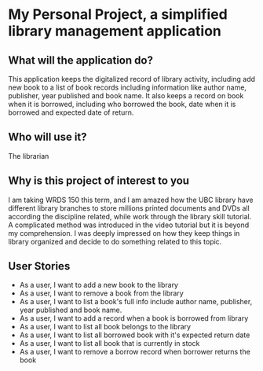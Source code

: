 # My Personal Project, a simplified library management application

## What will the application do?

This application keeps the digitalized record of library activity, including add new book to a list of book records including information like author name, publisher, year published and book name. It also keeps a record on book when it is borrowed, including who borrowed the book, date when it is borrowed and expected date of return.

## Who will use it?

The librarian

## Why is this project of interest to you

I am taking WRDS 150 this term, and I am amazed how the UBC library have different library branches to store millions printed documents and DVDs all according the discipline related, while work through the library skill tutorial. A complicated method was introduced in the video tutorial but it is beyond my comprehension. I was deeply impressed on how they keep things in library organized and decide to do something related to this topic.

## User Stories
- As a user, I want to add a new book to the library
- As a user, I want to remove a book from the library
- As a user, I want to list a book's full info include author name, publisher, year published and book name.
- As a user, I want to add a record when a book is borrowed from library
- As a user, I want to list all book belongs to the library
- As a user, I want to list all borrowed book with it's expected return date
- As a user, I want to list all book that is currently in stock
- As a user, I want to remove a borrow record when borrower returns the book

